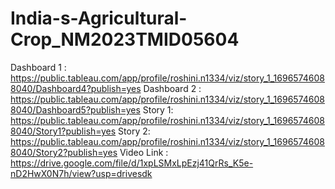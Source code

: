 # India-s-Agricultural-Crop_NM2023TMID05604
Dashboard 1 : https://public.tableau.com/app/profile/roshini.n1334/viz/story_1_16965746088040/Dashboard4?publish=yes
Dashboard 2 : https://public.tableau.com/app/profile/roshini.n1334/viz/story_1_16965746088040/Dashboard5?publish=yes
Story 1: https://public.tableau.com/app/profile/roshini.n1334/viz/story_1_16965746088040/Story1?publish=yes
Story 2: https://public.tableau.com/app/profile/roshini.n1334/viz/story_1_16965746088040/Story2?publish=yes
Video Link : https://drive.google.com/file/d/1xpLSMxLpEzj41QrRs_K5e-nD2HwX0N7h/view?usp=drivesdk
